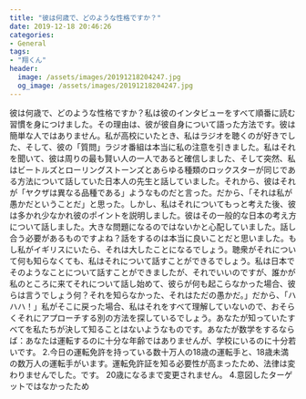 ```yaml
---
title: "彼は何歳で、どのような性格ですか？"
date: 2019-12-18 20:46:26
categories:
- General
tags:
- "翔くん"
header:
  image: /assets/images/20191218204247.jpg
  og_image: /assets/images/20191218204247.jpg
---
```


彼は何歳で、どのような性格ですか？私は彼のインタビューをすべて順番に読む習慣を身につけました。その理由は、彼が彼自身について語った方法です。彼は簡単な人ではありません。私が高校にいたとき、私はラジオを聴くのが好きでした、そして、彼の「質問」ラジオ番組は本当に私の注意を引きました。私はそれを聞いて、彼は周りの最も賢い人の一人であると確信しました、そして突然、私はビートルズとローリングストーンズとあらゆる種類のロックスターが同じである方法について話していた日本人の先生と話していました。それから、彼はそれが「ヤクザは異なる品種である」ようなものだと言った。だから、「それは私が愚かだということだ」と思った。しかし、私はそれについてもっと考えた後、彼は多かれ少なかれ彼のポイントを説明しました。彼はその一般的な日本の考え方について話しました。大きな問題になるのではないかと心配していました。話し合う必要があるものですよね？話をするのは本当に良いことだと思いました。もし私がイギリスにいたら、それは大したことになるでしょう。聴衆がそれについて何も知らなくても、私はそれについて話すことができるでしょう。私は日本でそのようなことについて話すことができましたが、それでいいのですが、誰かが私のところに来てそれについて話し始めて、彼らが何も起こらなかった場合、彼らは言うでしょう何？それを知らなかった、それはただの愚かだ。」だから、「ハハハ！」私がそこに戻った場合、私はそれをすべて理解していないので、おそらくそれにアプローチする別の方法を探しているでしょう。あなたが知っていたすべてを私たちが決して知ることはないようなものです。あなたが数学をするならば：あなたは運転するのに十分な年齢ではありませんが、学校にいるのに十分若いです。 2.今日の運転免許を持っている数十万人の18歳の運転手と、18歳未満の数万人の運転手がいます。運転免許証を知る必要性が高まったため、法律は変わりませんでした。です。 20歳になるまで変更されません。 4.意図したターゲットではなかったため
